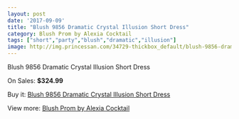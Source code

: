 ```yaml
---
layout: post
date: '2017-09-09'
title: "Blush 9856 Dramatic Crystal Illusion Short Dress"
category: Blush Prom by Alexia Cocktail
tags: ["short","party","blush","dramatic","illusion"]
image: http://img.princessan.com/34729-thickbox_default/blush-9856-dramatic-crystal-illusion-short-dress.jpg
---
```

Blush 9856 Dramatic Crystal Illusion Short Dress

On Sales: **$324.99**
<a href="https://www.princessan.com/en/16273-blush-9856-dramatic-crystal-illusion-short-dress.html"><amp-img layout="responsive" width="600" height="600" src="//img.princessan.com/34729-thickbox_default/blush-9856-dramatic-crystal-illusion-short-dress.jpg" alt="Blush 9856 Dramatic Crystal Illusion Short Dress 0" /></a>
<a href="https://www.princessan.com/en/16273-blush-9856-dramatic-crystal-illusion-short-dress.html"><amp-img layout="responsive" width="600" height="600" src="//img.princessan.com/34730-thickbox_default/blush-9856-dramatic-crystal-illusion-short-dress.jpg" alt="Blush 9856 Dramatic Crystal Illusion Short Dress 1" /></a>

Buy it: [Blush 9856 Dramatic Crystal Illusion Short Dress](https://www.princessan.com/en/16273-blush-9856-dramatic-crystal-illusion-short-dress.html "Blush 9856 Dramatic Crystal Illusion Short Dress")

View more: [Blush Prom by Alexia Cocktail](https://www.princessan.com/en/134- "Blush Prom by Alexia Cocktail")